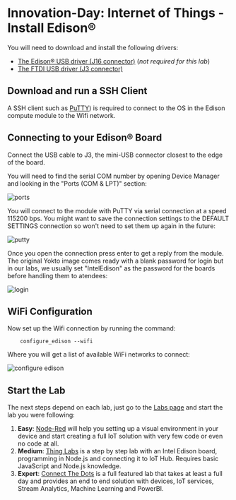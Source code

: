 # Innovation-Day: Internet of Things - Install Edison&reg;

You will need to download and install the following drivers:

* [The Edison&reg; USB driver (J16 connector)](https://communities.intel.com/external-link.jspa?url=https%3A%2F%2Fdownloadmirror.intel.com%2F26993%2Feng%2FIntelEdisonDriverSetup1.2.1.exe) 
(*not required for this lab*)
* [The FTDI USB driver (J3 connector)](http://www.ftdichip.com/Drivers/CDM/CDM21226_Setup.zip)

## Download and run a SSH Client

A SSH client such as [PuTTY](http://www.putty.org/)) is required to connect to the OS in the Edison compute module to the Wifi network.

## Connecting to your Edison&reg; Board

Connect the USB cable to J3, the mini-USB connector closest to the edge of the board.

You will need to find the serial COM number by opening Device Manager and looking in the "Ports (COM & LPT)" section:

![ports](./images/ports.png "Serial Ports")

You will connect to the module with PuTTY via serial connection at a speed 115200 bps. You might want to save the connection settings to the DEFAULT SETTINGS connection so won't need to set them up again in the future:

![putty](./images/serial.png)

Once you open the connection press enter to get a reply from the module. The original Yokto image comes ready with a blank password for login but in our labs, we usually set "IntelEdison" as the password for the boards before handling them to atendees:

![login](./images/edisonlogin.png)

## WiFi Configuration

Now set up the Wifi connection by running the command:

``` 
    configure_edison --wifi
``` 

Where you will get a list of available WiFi networks to connect:

![configure edison](./images/configure_edison_wifi.png)


## Start the Lab

The next steps depend on each lab, just go to the [Labs page](./README.md) and start the lab you were following:
1. **Easy**: [Node-Red](node-red_lab.md) will help you setting up a visual environment in your device and start creating a full IoT solution with very few code or even no code at all.
1. **Medium**: [Thing Labs](http://thinglabs.io/labs/edison/) is a step by step lab with an Intel Edison board, programming in Node.js and connecting it to IoT Hub. Requires basic JavaScript and Node.js knowledge.
1. **Expert**: [Connect The Dots](http://connectthedots.io) is a full featured lab that takes at least a full day and provides an end to end solution with devices, IoT services, Stream Analytics, Machine Learning and PowerBI.


